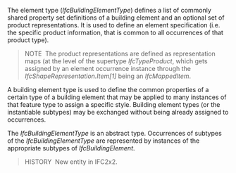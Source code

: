 ﻿The element type (_IfcBuildingElementType_) defines a list of commonly shared property set definitions of a building element and an optional set of product representations. It is used to define an element specification (i.e. the specific product information, that is common to all occurrences of that product type).

> NOTE&nbsp; The product representations are defined as representation maps (at the level of the supertype _IfcTypeProduct_, which gets assigned by an element occurrence instance through the _IfcShapeRepresentation.Item[1]_ being an _IfcMappedItem_.

A building element type is used to define the common properties of a certain type of a building element that may be applied to many instances of that feature type to assign a specific style. Building element types (or the instantiable subtypes) may be exchanged without being already assigned to occurrences.

The _IfcBuildingElementType_ is an abstract type. Occurrences of subtypes of the _IfcBuildingElementType_ are represented by instances of the appropriate subtypes of _IfcBuildingElement_.

> HISTORY&nbsp; New entity in IFC2x2.